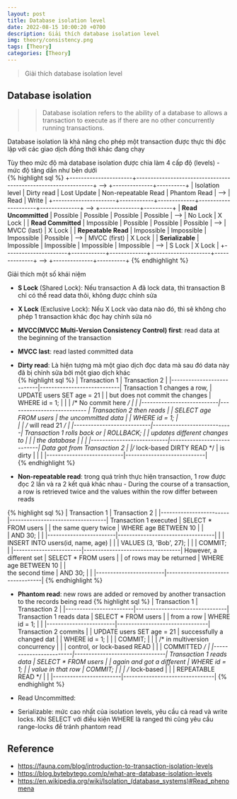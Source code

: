 ```yaml
---
layout: post
title: Database isolation level
date: 2022-08-15 10:00:20 +0700
description: Giải thích database isolation level
img: theory/consistency.png
tags: [Theory]
categories: [Theory]
---
```


> Giải thích database isolation level

## Database isolation

>> Database isolation refers to the ability of a database to allows a transaction to execute as if there are no other concurrently running transactions.
   
Database isolation là khả năng cho phép một transaction được thực thi độc lập với các giao dịch đồng thời khác đang chạy

Tùy theo mức độ mà database isolation được chia làm 4 cấp độ (levels) - mức độ tăng dần như bên dưới  
{% highlight sql %}
+----------------------+---------------------------------------------------------------+ --> +--------------+----------+
|   Isolation level    | Dirty read | Lost Update | Non-repeatable Read | Phantom Read | --> |     Read     |   Write  |
+----------------------+------------+-------------+---------------------+--------------+ --> +--------------+----------+
| **Read Uncommitted** |  Possible  |   Possible  |      Possible       |   Possible   | --> |    No Lock   |  X Lock  | 
| **Read Committed**   | Impossible |   Possible  |      Possible       |   Possible   | --> | MVCC (last) |  X Lock  | 
| **Repeatable Read**  | Impossible | Impossible  |     Impossible      |   Possible   | --> |  MVCC (first) |  X Lock  | 
| **Serializable**     | Impossible | Impossible  |     Impossible      |  Impossible  | --> |    S Lock    |  X Lock  | 
+----------------------+------------+-------------+---------------------+--------------+ --> +--------------+----------+
{% endhighlight %}

Giải thích một số khái niệm 
- **S Lock** (Shared Lock): Nếu transaction A đã lock data, thì transaction B chỉ có thể read data thôi, không được chỉnh sửa
- **X Lock** (Exclusive Lock): Nếu X Lock vào data nào đó, thì sẽ không cho phép 1 transaction khác đọc hay chỉnh sửa nó
- **MVCC(MVCC Multi-Version Consistency Control) first**: read data at the beginning of the transaction 
- **MVCC last**: read lasted committed data

- **Dirty read**: Là hiện tượng mà một giao dịch đọc data mà sau đó data này đã bị chỉnh sửa bởi một giao dịch khác  
{% highlight sql %}
                                | Transaction 1             | Transaction 2              |
                                |---------------------------|----------------------------|
Transaction 1 changes a row,    | UPDATE users SET age = 21 |                            |
but does not commit the changes | WHERE id = 1;             |                            |
                                | /* No commit here */      |                            |
                                |---------------------------|--------------------------- |
Transaction 2 then reads        |                           | SELECT age FROM users      |
the uncommitted data            |                           | WHERE id = 1;              |  
                                |                           | /* will read 21 */         |
                                |---------------------------|----------------------------|
Transaction 1 rolls back or     | ROLLBACK;                 |                            | 
updates different changes to    |                           |                            |
the database                    |                           |                            |
                                |---------------------------|----------------------------|
Data got from Transaction 2     |                           |/* lock-based DIRTY READ */ |
is dirty                        |                           |                            |
                                |---------------------------|----------------------------|                                 
{% endhighlight %}

- **Non-repeatable read**: trong quá trính thực hiện transaction, 1 row được đọc 2 lần và ra 2 kết quả khác nhau - During the course of a transaction, a row is retrieved twice and the values within the row differ between reads 

{% highlight sql %}
                           | Transaction 1          | Transaction 2                    |
                           |------------------------|----------------------------------|
Transaction 1 executed     | SELECT * FROM users    |                                  |
the same query twice       |  WHERE age BETWEEN 10  |                                  |   
                           |  AND 30;               |                                  |
                           |------------------------|----------------------------------|
                           |                        | INSERT INTO users(id, name, age) |
                           |                        | VALUES (3, 'Bob', 27);           |
                           |                        | COMMIT;                          |
                           |------------------------|----------------------------------|
However, a different set   | SELECT * FROM users    |                                  |
of rows may be returned    |  WHERE age BETWEEN 10  |                                  |   
the second time            |  AND 30;               |                                  |
                           |------------------------|----------------------------------|
{% endhighlight %}

- **Phantom read**: new rows are added or removed by another transaction to the records being read
{% highlight sql %}
                              | Transaction 1          | Transaction 2                  |
                              |------------------------|--------------------------------|
Transaction 1 reads data      | SELECT * FROM users |                                |
from a row                    |  WHERE id = 1;         |                                |
                              |------------------------|--------------------------------|
Transaction 2 commits         |                        | UPDATE users SET age = 21      |
successfully a changed dat    |                        | WHERE id = 1;                  |
                              |                        | COMMIT;                        |
                              |                        | /* in multiversion concurrency |
                              |                        | control, or lock-based READ    |
                              |                        | COMMITTED */                   |
                              |------------------------|--------------------------------|
Transaction 1 reads data      | SELECT * FROM users    |                                |
again and got a different     | WHERE id = 1;          |                                |
value in that row             | COMMIT;                |                                |
                              | /* lock-based          |                                |
                              |    REPEATABLE READ */  |                                |
                              |------------------------|--------------------------------|
{% endhighlight %}
     
- Read Uncommitted: 

- Serializable: mức cao nhất của isolation levels, yêu cầu cả read và write locks. Khi SELECT với điều kiện WHERE là ranged thì cũng yêu cầu range-locks để tránh phantom read


## Reference

- <https://fauna.com/blog/introduction-to-transaction-isolation-levels>
- <https://blog.bytebytego.com/p/what-are-database-isolation-levels>
- <https://en.wikipedia.org/wiki/Isolation_(database_systems)#Read_phenomena>